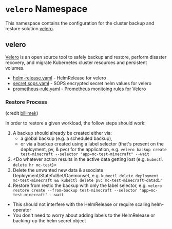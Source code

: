 # `velero` Namespace

This namespace contains the configuration for the cluster backup and restore solution [velero](https://velero.io).

## velero

[Velero](https://velero.io/) is an open source tool to safely backup and restore, perform disaster recovery, and migrate Kubernetes cluster resources and persistent volumes.

* [helm-release.yaml](helm-release.yaml) - HelmRelease for velero
* [secret.sops.yaml](secret.sops.yaml) - SOPS encrypted secret helm values for velero
* [prometheus-rule.yaml](prometheus-rule.yaml) - Prometheus monitoing rules for Velero

### Restore Process

(credit [billimek](https://github.com/billimek/k8s-gitops/blob/master/velero/README.md))

In order to restore a given workload, the follow steps should work:

1. A backup should already be created either via:
   * a global backup (e.g. a scheduled backup),
   * or via a backup created using a label selector (that's present on the deployment, pv, & pvc) for the application, e.g. `velero backup create test-minecraft --selector "app=mc-test-minecraft" --wait`
2. <Do whatever action results in the active data getting lost (e.g. `kubectl delete hr mc-test`)>
3. Delete the unwanted new data & associate Deployment/StatefulSet/Daemonset, e.g. `kubectl delete deployment mc-test-minecraft && kubectl delete pvc mc-test-minecraft-datadir`
4. Restore from restic the backup with only the label selector, e.g. `velero restore create --from-backup test-minecraft --selector "app=mc-test-minecraft" --wait`

* This should not interfere with the HelmRelease or require scaling helm-operator
* You don't need to worry about adding labels to the HelmRelease or backing-up the helm secret object

